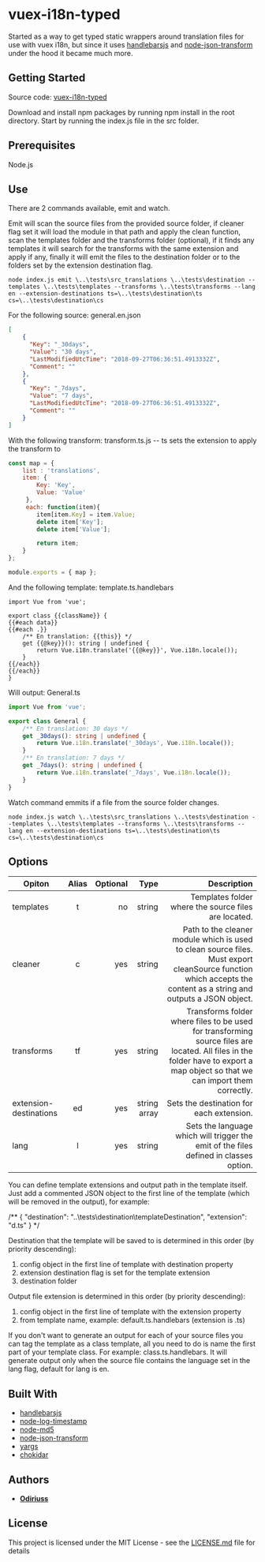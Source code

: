 # vuex-i18n-typed

Started as a way to get typed static wrappers around translation files for use with vuex i18n, but since it uses [handlebarsjs](http://handlebarsjs.com) and [node-json-transform](https://github.com/bozzltron/node-json-transform) under the hood it became much more.

## Getting Started

Source code: [vuex-i18n-typed](https://github.com/Odiriuss/vuex-i18n-typed)

Download and install npm packages by running npm install in the root directory.
Start by running the index.js file in the src folder.

## Prerequisites

Node.js

## Use

There are 2 commands available, emit and watch.

Emit will scan the source files from the provided source folder, if cleaner flag set it will load the module in that path and apply the clean function, scan the templates folder and the transforms folder (optional), if it finds any templates it will search for the transforms with the same extension and apply if any, finally it will emit the files to the destination folder or to the folders set by the extension destination flag. 

```
node index.js emit \..\tests\src_translations \..\tests\destination --templates \..\tests\templates --transforms \..\tests\transforms --lang en --extension-destinations ts=\..\tests\destination\ts cs=\..\tests\destination\cs
```

For the following source: general.en.json

```json
[
    {
      "Key": "_30days",
      "Value": "30 days",
      "LastModifiedUtcTime": "2018-09-27T06:36:51.4913332Z",
      "Comment": ""
    },
    {
      "Key": "_7days",
      "Value": "7 days",
      "LastModifiedUtcTime": "2018-09-27T06:36:51.4913332Z",
      "Comment": ""
    }
]
```

With the following transform: transform.ts.js -- ts sets the extension to apply the transform to

```javascript
const map = {
    list : 'translations',
    item: {
        Key: 'Key',
        Value: 'Value'
     },
     each: function(item){
        item[item.Key] = item.Value;
        delete item['Key'];
        delete item['Value'];

        return item;
    }
};

module.exports = { map };
```

And the following template: template.ts.handlebars

```
import Vue from 'vue';

export class {{className}} {
{{#each data}}
{{#each .}}
    /** En translation: {{this}} */
    get {{@key}}(): string | undefined {
        return Vue.i18n.translate('{{@key}}', Vue.i18n.locale());
    }
{{/each}}
{{/each}}
}
```

Will output: General.ts

```typescript
import Vue from 'vue';

export class General {
    /** En translation: 30 days */
    get _30days(): string | undefined {
        return Vue.i18n.translate('_30days', Vue.i18n.locale());
    }
    /** En translation: 7 days */
    get _7days(): string | undefined {
        return Vue.i18n.translate('_7days', Vue.i18n.locale());
    }
}
```

Watch command emmits if a file from the source folder changes.

```
node index.js watch \..\tests\src_translations \..\tests\destination --templates \..\tests\templates --transforms \..\tests\transforms --lang en --extension-destinations ts=\..\tests\destination\ts cs=\..\tests\destination\cs
```

## Options

| Opiton        | Alias           | Optional | Type | Description  |
| ------------- |:-------------:| -----:|-----:|-----:|
| templates | t | no | string | Templates folder where the source files are located.
| cleaner | c | yes | string | Path to the cleaner module which is used to clean source files. Must export cleanSource function which accepts the content as a string and outputs a JSON object.
| transforms | tf | yes | string | Transforms folder where files to be used for transforming source files are located. All files in the folder have to export a map object so that we can import them correctly.
| extension-destinations | ed | yes | string array |Sets the destination for each extension.
| lang      | l | yes | string | Sets the language which will trigger the emit of the files defined in classes option. |

You can define template extensions and output path in the template itself. Just add a commented JSON object to the first line of the template (which will be removed in the output), for example:

/** { "destination": "\..\tests\destination\templateDestination", "extension": "d.ts" } */

Destination that the template will be saved to is determined in this order (by priority descending):  

1. config object in the first line of template with destination property
2. extension destination flag is set for the template extension
3. destination folder

Output file extension is determined in this order (by priority descending):  

1. config object in the first line of template with the extension property
2. from template name, example: default.ts.handlebars (extension is .ts)

If you don't want to generate an output for each of your source files you can tag the template as a class template, all you need to do is name the first part of your template class. For example: class.ts.handlebars. It will generate output only when the source file contains the language set in the lang flag, default for lang is en.

## Built With

* [handlebarsjs](http://handlebarsjs.com/)
* [node-log-timestamp](https://github.com/bahamas10/node-log-timestamp#readme)
* [node-md5](https://github.com/pvorb/node-md5#readme)
* [node-json-transform](https://github.com/bozzltron/node-json-transform)
* [yargs](http://yargs.js.org/)
* [chokidar](https://github.com/paulmillr/chokidar)

## Authors

* **[Odiriuss](https://github.com/Odiriuss)**

## License

This project is licensed under the MIT License - see the [LICENSE.md](LICENSE.md) file for details